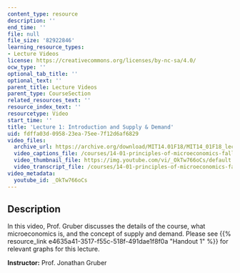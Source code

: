 ```yaml
---
content_type: resource
description: ''
end_time: ''
file: null
file_size: '82922846'
learning_resource_types:
- Lecture Videos
license: https://creativecommons.org/licenses/by-nc-sa/4.0/
ocw_type: ''
optional_tab_title: ''
optional_text: ''
parent_title: Lecture Videos
parent_type: CourseSection
related_resources_text: ''
resource_index_text: ''
resourcetype: Video
start_time: ''
title: 'Lecture 1: Introduction and Supply & Demand'
uid: fdffa03d-0958-23ea-75ee-7f12d6af6829
video_files:
  archive_url: https://archive.org/download/MIT14.01F18/MIT14_01F18_lec01_300k.mp4
  video_captions_file: /courses/14-01-principles-of-microeconomics-fall-2018/c1d88561f8ec55fcb4a8d88eb7db1c90_OkTw766oCs.vtt
  video_thumbnail_file: https://img.youtube.com/vi/_OkTw766oCs/default.jpg
  video_transcript_file: /courses/14-01-principles-of-microeconomics-fall-2018/24a080fb01535ea6c2350f0de21598e2_OkTw766oCs.pdf
video_metadata:
  youtube_id: _OkTw766oCs
---
```


Description
-----------

In this video, Prof. Gruber discusses the details of the course, what microeconomics is, and the concept of supply and demand. Please see {{% resource_link e4635a41-3517-f55c-518f-491dae1f8f0a "Handout 1" %}} for relevant graphs for this lecture.  

**Instructor:** Prof. Jonathan Gruber

